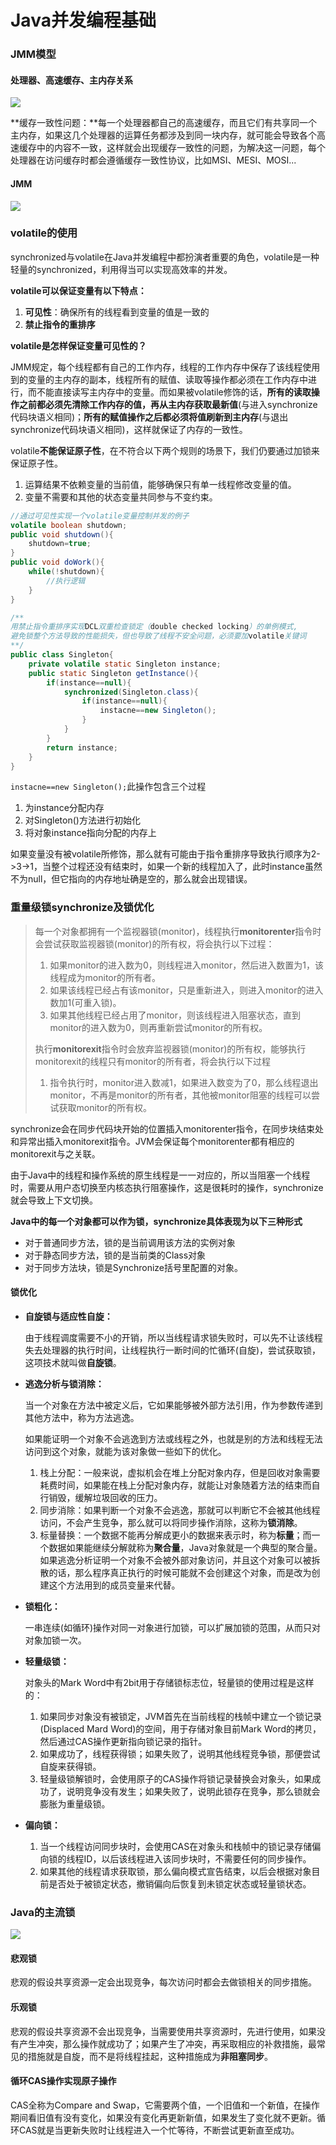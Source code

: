 # Java并发编程基础

### JMM模型

#### 处理器、高速缓存、主内存关系

![](http://www.theaze.cn/wp-content/uploads/2019/04/v2-1a021d2833b7a537dcdfdf0025f52a6c_r.jpg)

**缓存一致性问题：**每一个处理器都自己的高速缓存，而且它们有共享同一个主内存，如果这几个处理器的运算任务都涉及到同一块内存，就可能会导致各个高速缓存中的内容不一致，这样就会出现缓存一致性的问题，为解决这一问题，每个处理器在访问缓存时都会遵循缓存一致性协议，比如MSI、MESI、MOSI...

#### JMM
![](http://www.theaze.cn/wp-content/uploads/2019/04/v2-af520d543f0f4f205f822ec3b151ad46_r.jpg)



### volatile的使用


synchronized与volatile在Java并发编程中都扮演者重要的角色，volatile是一种轻量的synchronized，利用得当可以实现高效率的并发。

**volatile可以保证变量有以下特点：**

1. **可见性**：确保所有的线程看到变量的值是一致的
2. **禁止指令的重排序**

**volatile是怎样保证变量可见性的？**

JMM规定，每个线程都有自己的工作内存，线程的工作内存中保存了该线程使用到的变量的主内存的副本，线程所有的赋值、读取等操作都必须在工作内存中进行，而不能直接读写主内存中的变量。而如果被volatile修饰的话，**所有的读取操作之前都必须先清除工作内存的值，再从主内存获取最新值**(与进入synchronize代码块语义相同)；**所有的赋值操作之后都必须将值刷新到主内存**(与退出synchronize代码块语义相同)，这样就保证了内存的一致性。

volatile**不能保证原子性**，在不符合以下两个规则的场景下，我们仍要通过加锁来保证原子性。

1. 运算结果不依赖变量的当前值，能够确保只有单一线程修改变量的值。
2. 变量不需要和其他的状态变量共同参与不变约束。

```java
//通过可见性实现一个volatile变量控制并发的例子
volatile boolean shutdown;
public void shutdown(){
    shutdown=true;
}
public void doWork(){
    while(!shutdown){
        //执行逻辑
    }
}
```

```java
/**
用禁止指令重排序实现DCL双重检查锁定（double checked locking）的单例模式,
避免锁整个方法导致的性能损失，但也导致了线程不安全问题，必须要加volatile关键词
**/
public class Singleton{
    private volatile static Singleton instance;
    public static Singleton getInstance(){
        if(instance==null){
            synchronized(Singleton.class){
                if(instance==null){
                    instacne==new Singleton();
                }
            }
        }
        return instance;
    }
}
```

`instacne==new Singleton();`此操作包含三个过程

1. 为instance分配内存
2. 对Singleton()方法进行初始化
3. 将对象instance指向分配的内存上

如果变量没有被volatile所修饰，那么就有可能由于指令重排序导致执行顺序为2->3->1，当整个过程还没有结束时，如果一个新的线程加入了，此时instance虽然不为null，但它指向的内存地址确是空的，那么就会出现错误。

### 重量级锁synchronize及锁优化

> 每一个对象都拥有一个监视器锁(monitor)，线程执行**monitorenter**指令时会尝试获取监视器锁(monitor)的所有权，将会执行以下过程：
>
> 1. 如果monitor的进入数为0，则线程进入monitor，然后进入数置为1，该线程成为monitor的所有者。
> 2. 如果该线程已经占有该monitor，只是重新进入，则进入monitor的进入数加1(可重入锁)。
> 3. 如果其他线程已经占用了monitor，则该线程进入阻塞状态，直到monitor的进入数为0，则再重新尝试monitor的所有权。
>
> 执行**monitorexit**指令时会放弃监视器锁(monitor)的所有权，能够执行monitorexit的线程只有monitor的所有者，将会执行以下过程
>
> 1. 指令执行时，monitor进入数减1，如果进入数变为了0，那么线程退出monitor，不再是monitor的所有者，其他被monitor阻塞的线程可以尝试获取monitor的所有权。

synchronize会在同步代码块开始的位置插入monitorenter指令，在同步块结束处和异常出插入monitorexit指令。JVM会保证每个monitorenter都有相应的monitorexit与之关联。

由于Java中的线程和操作系统的原生线程是一一对应的，所以当阻塞一个线程时，需要从用户态切换至内核态执行阻塞操作，这是很耗时的操作，synchronize就会导致上下文切换。

**Java中的每一个对象都可以作为锁，synchronize具体表现为以下三种形式**

- 对于普通同步方法，锁的是当前调用该方法的实例对象
- 对于静态同步方法，锁的是当前类的Class对象
- 对于同步方法块，锁是Synchronize括号里配置的对象。

#### 锁优化

- **自旋锁与适应性自旋：**

  由于线程调度需要不小的开销，所以当线程请求锁失败时，可以先不让该线程失去处理器的执行时间，让线程执行一断时间的忙循环(自旋)，尝试获取锁，这项技术就叫做**自旋锁**。
  
- **逃逸分析与锁消除：**
  
  当一个对象在方法中被定义后，它如果能够被外部方法引用，作为参数传递到其他方法中，称为方法逃逸。
  
  如果能证明一个对象不会逃逸到方法或线程之外，也就是别的方法和线程无法访问到这个对象，就能为该对象做一些如下的优化。
  
  1. 栈上分配：一般来说，虚拟机会在堆上分配对象内存，但是回收对象需要耗费时间，如果能在栈上分配对象内存，就能让对象随着方法的结束而自行销毁，缓解垃圾回收的压力。
  2. 同步消除：如果判断一个对象不会逃逸，那就可以判断它不会被其他线程访问，不会产生竞争，那么就可以将同步操作消除，这称为**锁消除**。
  3. 标量替换：一个数据不能再分解成更小的数据来表示时，称为**标量**；而一个数据如果能继续分解就称为**聚合量**，Java对象就是一个典型的聚合量。如果逃逸分析证明一个对象不会被外部对象访问，并且这个对象可以被拆散的话，那么程序真正执行的时候可能就不会创建这个对象，而是改为创建这个方法用到的成员变量来代替。
  
- **锁粗化：**

  一串连续(如循环)操作对同一对象进行加锁，可以扩展加锁的范围，从而只对对象加锁一次。

- **轻量级锁：**

  对象头的Mark Word中有2bit用于存储锁标志位，轻量锁的使用过程是这样的：

  1. 如果同步对象没有被锁定，JVM首先在当前线程的栈帧中建立一个锁记录(Displaced Mard Word)的空间，用于存储对象目前Mark Word的拷贝，然后通过CAS操作更新指向锁记录的指针。
  2. 如果成功了，线程获得锁；如果失败了，说明其他线程竞争锁，那便尝试自旋来获得锁。
  3. 轻量级锁解锁时，会使用原子的CAS操作将锁记录替换会对象头，如果成功了，说明竞争没有发生；如果失败了，说明此锁存在竞争，那么锁就会膨胀为重量级锁。
  
- **偏向锁：**

  1. 当一个线程访问同步块时，会使用CAS在对象头和栈帧中的锁记录存储偏向锁的线程ID，以后该线程进入该同步块时，不需要任何的同步操作。
  2. 如果其他的线程请求获取锁，那么偏向模式宣告结束，以后会根据对象目前是否处于被锁定状态，撤销偏向后恢复到未锁定状态或轻量锁状态。

### Java的主流锁

![](http://www.theaze.cn/wp-content/uploads/2019/05/7f749fc8.png)

#### 悲观锁

悲观的假设共享资源一定会出现竞争，每次访问时都会去做锁相关的同步措施。

#### 乐观锁

悲观的假设共享资源不会出现竞争，当需要使用共享资源时，先进行使用，如果没有产生冲突，那么操作就成功了；如果产生了冲突，再采取相应的补救措施，最常见的措施就是自旋，而不是将线程挂起，这种措施成为**非阻塞同步**。

#### 循环CAS操作实现原子操作

CAS全称为Compare and Swap，它需要两个值，一个旧值和一个新值，在操作期间看旧值有没有变化，如果没有变化再更新新值，如果发生了变化就不更新。循环CAS就是当更新失败时让线程进入一个忙等待，不断尝试更新直至成功。